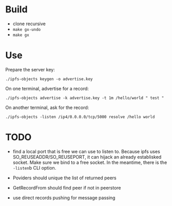 Build
=====

- clone recursive
- `make gx-undo`
- `make gx`


Use
===

Prepare the server key:

    ./ipfs-objects keygen -o advertise.key

On one terminal, advertise for a record:

    ./ipfs-objects advertise -k advertise.key -t 1m /hello/world " test "

On another terminal, ask for the record:

    ./ipfs-objects -listen /ip4/0.0.0.0/tcp/5000 resolve /hello world


TODO
====

* find a local port that is free we can use to listen to. Because ipfs uses
  SO_REUSEADDR/SO_REUSEPORT, it can hijack an already establisked socket. Make
  sure we bind to a free socket. In the meantime, there is the `-listen`b CLI
  option.

* Poviders should unique the list of returned peers

* GetRecordFrom should find peer if not in peerstore

* use direct records pushing for message passing
